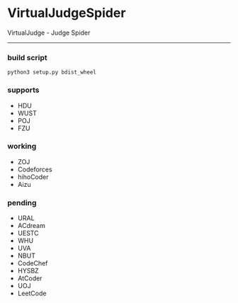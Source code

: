 # VirtualJudgeSpider
VirtualJudge - Judge Spider
***
### build script
`python3 setup.py bdist_wheel`

### supports
 - HDU
 - WUST
 - POJ
 - FZU

### working
 - ZOJ
 - Codeforces
 - hihoCoder
 - Aizu
 
### pending
 - URAL
 - ACdream
 - UESTC
 - WHU
 - UVA
 - NBUT
 - CodeChef
 - HYSBZ
 - AtCoder
 - UOJ
 - LeetCode
